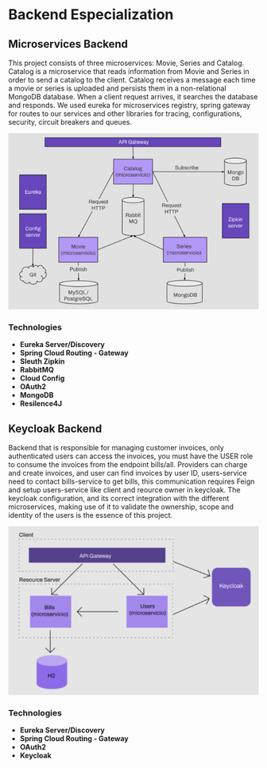 # Backend Especialization

## Microservices Backend

This project consists of three microservices: Movie, Series and Catalog. Catalog is a microservice that reads information from Movie and Series in order to send a catalog to the client. Catalog receives a message each time a movie or series is uploaded and persists them in a non-relational MongoDB database. When a client request arrives, it searches the database and responds. We used eureka for microservices registry, spring gateway for routes to our services and other libraries for tracing, configurations, security, circuit breakers and queues.

![Graph Microservices Backend](./assets/microservices.png)

### Technologies

* **Eureka Server/Discovery**
* **Spring Cloud Routing - Gateway**
* **Sleuth Zipkin**
* **RabbitMQ**
* **Cloud Config**
* **OAuth2**
* **MongoDB**
* **Resilence4J**

## Keycloak Backend

Backend that is responsible for managing customer invoices, only authenticated users can access the invoices, you must have the USER role to consume the invoices from the endpoint bills/all. Providers can charge and create invoices, and user can find invoices by user ID, users-service need to contact bills-service to get bills, this communication requires Feign and setup users-service like client and reource owner in keycloak. The keycloak configuration, and its correct integration with the different microservices, making use of it to validate the ownership, scope and identity of the users is the essence of this project.

![Graph Keycloak Backend](./assets/keycloak.png)

### Technologies

* **Eureka Server/Discovery**
* **Spring Cloud Routing - Gateway**
* **OAuth2**
* **Keycloak**
